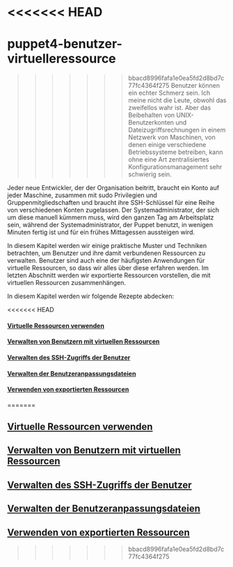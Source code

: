 <<<<<<< HEAD
=======
# puppet4-benutzer-virtuelleressource

>>>>>>> bbacd8996fafa1e0ea5fd2d8bd7c77fc4364f275
Benutzer können ein echter Schmerz sein. Ich meine nicht die Leute, obwohl das zweifellos wahr ist. Aber das Beibehalten von UNIX-Benutzerkonten und Dateizugriffsrechnungen in einem Netzwerk von Maschinen, von denen einige verschiedene Betriebssysteme betreiben, kann ohne eine Art zentralisiertes Konfigurationsmanagement sehr schwierig sein.

Jeder neue Entwickler, der der Organisation beitritt, braucht ein Konto auf jeder Maschine, zusammen mit sudo Privilegien und Gruppenmitgliedschaften und braucht ihre SSH-Schlüssel für eine Reihe von verschiedenen Konten zugelassen. Der Systemadministrator, der sich um diese manuell kümmern muss, wird den ganzen Tag am Arbeitsplatz sein, während der Systemadministrator, der Puppet benutzt, in wenigen Minuten fertig ist und für ein frühes Mittagessen aussteigen wird.

In diesem Kapitel werden wir einige praktische Muster und Techniken betrachten, um Benutzer und ihre damit verbundenen Ressourcen zu verwalten. Benutzer sind auch eine der häufigsten Anwendungen für virtuelle Ressourcen, so dass wir alles über diese erfahren werden. Im letzten Abschnitt werden wir exportierte Ressourcen vorstellen, die mit virtuellen Ressourcen zusammenhängen.

In diesem Kapitel werden wir folgende Rezepte abdecken:

<<<<<<< HEAD
#### [Virtuelle Ressourcen verwenden](../puppet-fort-user-virtuelle-ressourcen-benutzen)
#### [Verwalten von Benutzern mit virtuellen Ressourcen](../puppet-fort-user-virtuelle-ressourcen-verwalten)
#### [Verwalten des SSH-Zugriffs der Benutzer](../puppet-fort-user-virtuelle-ressourcen-ssh)
#### [Verwalten der Benutzeranpassungsdateien](../puppet-fort-user-virtuelle-ressourcen-benutzer-anpassen)
#### [Verwenden von exportierten Ressourcen](../puppet-fort-user-virtuelle-ressourcen-export)

=======
## [Virtuelle Ressourcen verwenden](../puppet-fort-user-virtuelle-ressourcen-benutzen)

## [Verwalten von Benutzern mit virtuellen Ressourcen](../puppet-fort-user-virtuelle-ressourcen-verwalten)

## [Verwalten des SSH-Zugriffs der Benutzer](../puppet-fort-user-virtuelle-ressourcen-ssh)

## [Verwalten der Benutzeranpassungsdateien](../puppet-fort-user-virtuelle-ressourcen-benutzer-anpassen)

## [Verwenden von exportierten Ressourcen](../puppet-fort-user-virtuelle-ressourcen-export)
>>>>>>> bbacd8996fafa1e0ea5fd2d8bd7c77fc4364f275
